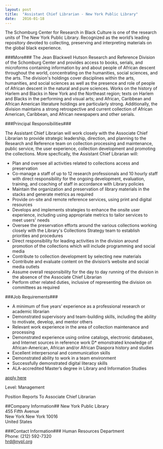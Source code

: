 ```yaml
---
layout: post
title:  "Assistant Chief Librarian - New York Public Library"
date:   2016-01-18
---
```


The Schomburg Center for Research in Black Culture is one of the research units of The New York Public Library.  Recognized as the world’s leading repository devoted to collecting, preserving and interpreting materials on the global black experience.

###More###
The Jean Blackwell Hutson Research and Reference Division of the Schomburg Center and provides access to books, serials, and microforms containing information by and about people of African descent throughout the world, concentrating on the humanities, social sciences, and the arts.  The division's holdings cover disciplines within the arts, humanities, and social sciences as well as the presence and role of people of African descent in the natural and pure sciences. Works on the history of Harlem and Blacks in New York and the Northeast region; texts on Harlem and Blacks in the performing and visual arts; and African, Caribbean and African American literature holdings are particularly strong. Additionally, the division maintains a strong retrospective and current collection of African American, Caribbean, and African newspapers and other serials.

###Principal Responsibilities###

The Assistant Chief Librarian will work closely with the Associate Chief Librarian to provide strategic leadership, direction, and planning to the Research and Reference team on collection processing and maintenance, public service, the user experience, collection development and promoting the collections.  More specfically, the Assistant Chief Librarian will:

* Plan and oversee all activities related to collections access and preservation
* Co-manage a staff of up to 12 research professionals and 10 hourly staff with direct responsibility for the ongoing development, evaluation, training, and coaching of staff in accordance with Library policies
* Maintain the organization and preservation of library materials in the stacks and generate metrics as required
* Provide on-site and remote reference services, using print and digital resources
* Develops and implements strategies to enhance the onsite user experience, including using appropriate metrics to tailor services to meet users' needs
* Oversee the preservation efforts around the various collections working closely with the Library's Collections Strategy team to establish priorities and procedures
* Direct responsibility for leading activities in the division around promotion of the collections which will include programming and social media
* Contribute to collection development by selecting new materials
* Contribute and evaluate content on the division’s website and social media outlets
* Assume overall responsibility for the day to day running of the division in the absence of the Associate Chief Librarian
* Perform other related duties, inclusive of representing the division on committees as required

###Job Requirements###

* A minimum of five years’ experience as a professional research or academic librarian
* Demonstrated supervisory and team-building skills, including the ability to motivate, develop, and mentor others
* Relevant work experience in the area of collection maintenance and processing
* Demonstrated experience using online catalogs, electronic databases, and Internet sources in reference work
D* emonstrated knowledge of African-American, African and/or African Diaspora history and studies
* Excellent interpersonal and communication skills
* Demonstrated ability to work in a team environment
* Successfully demonstrated digital literacy skills
* ALA-accredited Master’s degree in Library and Information Studies

[apply here](http://bit.ly/1NinEfT)

Level: Management

Position Reports To Associate Chief Librarian

##Company Information##
New York Public Library  
455 Fifth Avenue  
New York New York 10016  
United States

###Contact Information###
Human Resources Department  
Phone: (212) 592-7320  
[hrd@nypl.org](mailto:hrd@nypl.org)
